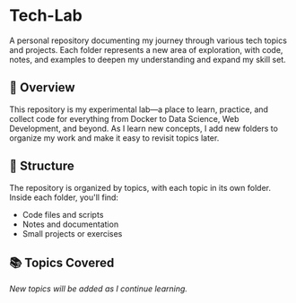 # Tech-Lab

A personal repository documenting my journey through various tech topics and projects. Each folder represents a new area of exploration, with code, notes, and examples to deepen my understanding and expand my skill set.

## 📘 Overview
This repository is my experimental lab—a place to learn, practice, and collect code for everything from Docker to Data Science, Web Development, and beyond. As I learn new concepts, I add new folders to organize my work and make it easy to revisit topics later.

## 📂 Structure
The repository is organized by topics, with each topic in its own folder. Inside each folder, you'll find:
- Code files and scripts
- Notes and documentation
- Small projects or exercises

## 📚 Topics Covered
*New topics will be added as I continue learning.*




 

